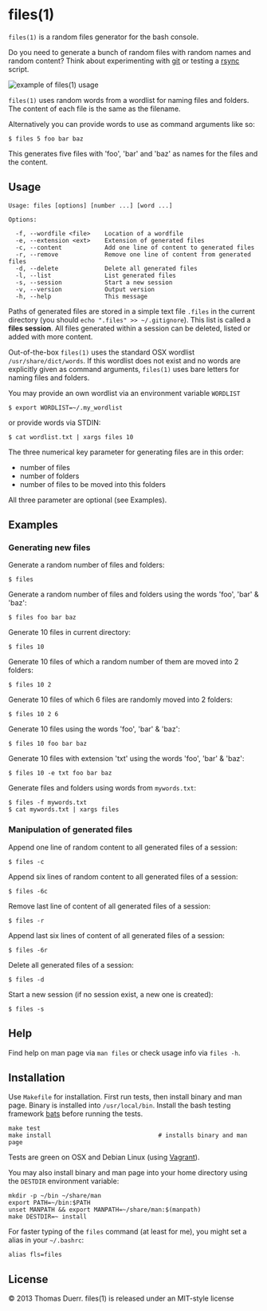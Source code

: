 # files(1)

`files(1)` is a random files generator for the bash console.

Do you need to generate a bunch of random files with random names and
random content? Think about experimenting with [git][1] or testing a [rsync][2] script.

![example of files(1) usage][img1]

`files(1)` uses random words from a wordlist for naming files and
folders. The content of each file is the same as the filename.

Alternatively you can provide words to use as command arguments like so:

    $ files 5 foo bar baz

This generates five files with 'foo', 'bar' and 'baz' as names for the
files and the content.

## Usage

    Usage: files [options] [number ...] [word ...]

    Options:

      -f, --wordfile <file>    Location of a wordfile
      -e, --extension <ext>    Extension of generated files
      -c, --content            Add one line of content to generated files
      -r, --remove             Remove one line of content from generated files
      -d, --delete             Delete all generated files
      -l, --list               List generated files
      -s, --session            Start a new session
      -v, --version            Output version
      -h, --help               This message

Paths of generated files are stored in a simple text file `.files` in
the current directory (you should `echo ".files" >> ~/.gitignore`). 
This list is called a **files session**. All files generated within a 
session can be deleted, listed or added with more content.

Out-of-the-box `files(1)` uses the standard OSX wordlist
`/usr/share/dict/words`. If this wordlist does not exist and no words are 
explicitly given as command arguments, `files(1)` uses bare letters for 
naming files and folders.

You may provide an own wordlist via an environment variable `WORDLIST`

    $ export WORDLIST=~/.my_wordlist

or provide words via STDIN:

    $ cat wordlist.txt | xargs files 10

The three numerical key parameter for generating files are in this
order:

* number of files
* number of folders
* number of files to be moved into this folders

All three parameter are optional (see Examples).

## Examples

### Generating new files

Generate a random number of files and folders:

    $ files

Generate a random number of files and folders using the words 'foo', 'bar' & 'baz':

    $ files foo bar baz

Generate 10 files in current directory:

    $ files 10

Generate 10 files of which a random number of them are moved into 2 folders:

    $ files 10 2

Generate 10 files of which 6 files are randomly moved into 2 folders:

    $ files 10 2 6

Generate 10 files using the words 'foo', 'bar' & 'baz':

    $ files 10 foo bar baz

Generate 10 files with extension 'txt' using the words 'foo', 'bar' & 'baz':

    $ files 10 -e txt foo bar baz

Generate files and folders using words from `mywords.txt`:

    $ files -f mywords.txt
    $ cat mywords.txt | xargs files

### Manipulation of generated files

Append one line of random content to all generated files of a session:

    $ files -c

Append six lines of random content to all generated files of a session:

    $ files -6c

Remove last line of content of all generated files of a session:

    $ files -r

Append last six lines of content of all generated files of a session:

    $ files -6r

Delete all generated files of a session:

    $ files -d

Start a new session (if no session exist, a new one is created):

    $ files -s

## Help

Find help on man page via `man files` or check usage info via `files -h`.

## Installation

Use `Makefile` for installation. First run tests, then install binary
and man page. Binary is installed into `/usr/local/bin`.
Install the bash testing framework [bats][3] before running the tests.

    make test
    make install                              # installs binary and man page

Tests are green on OSX and Debian Linux (using [Vagrant][4]).

You may also install binary and man page into your home directory using 
the `DESTDIR` environment variable:

    mkdir -p ~/bin ~/share/man
    export PATH=~/bin:$PATH
    unset MANPATH && export MANPATH=~/share/man:$(manpath)
    make DESTDIR=~ install

For faster typing of the `files` command (at least for me), you might set a alias in your `~/.bashrc`:

    alias fls=files

## License

© 2013 Thomas Duerr. files(1) is released under an MIT-style license

[1]: http://git-scm.com/
[2]: http://man.cx/rsync(1)
[3]: https://github.com/sstephenson/bats
[img1]: https://raw.github.com/thomd/random-files-generator/images/files.png
[4]: http://docs.vagrantup.com/v2/
